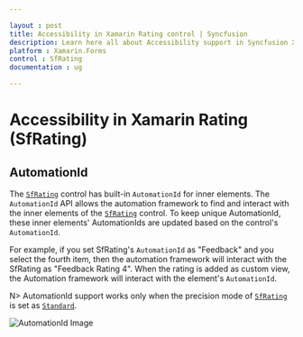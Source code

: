 ```yaml
---

layout : post
title: Accessibility in Xamarin Rating control | Syncfusion
description: Learn here all about Accessibility support in Syncfusion Xamarin Rating (SfRating) control and more.
platform : Xamarin.Forms
control : SfRating
documentation : ug

---
```

# Accessibility in Xamarin Rating (SfRating)
## AutomationId 

The [`SfRating`](https://help.syncfusion.com/cr/xamarin/Syncfusion.SfRating.XForms.SfRating.html) control has built-in `AutomationId` for inner elements. The `AutomationId` API allows the automation framework to find and interact with the inner elements of the [`SfRating`](https://help.syncfusion.com/cr/xamarin/Syncfusion.SfRating.XForms.SfRating.html) control. To keep unique AutomationId, these inner elements' AutomationIds are updated based on the control's `AutomationId`. 

For example, if you set SfRating's `AutomationId` as "Feedback" and you select the fourth item, then the automation framework will interact with the SfRating as "Feedback Rating 4". When the rating is added as custom view, the Automation framework will interact with the element's `AutomationId`.

N> AutomationId support works only when the precision mode of [`SfRating`](https://help.syncfusion.com/cr/xamarin/Syncfusion.SfRating.XForms.SfRating.html) is set as [`Standard`](https://help.syncfusion.com/cr/xamarin/Syncfusion.SfRating.XForms.Precision.html#Syncfusion_SfRating_XForms_Precision_Standard).

![AutomationId Image](images/AutomationId.png)

